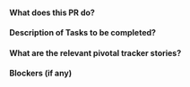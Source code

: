 #### What does this PR do?

#### Description of Tasks to be completed?

#### What are the relevant pivotal tracker stories?

#### Blockers (if any)
